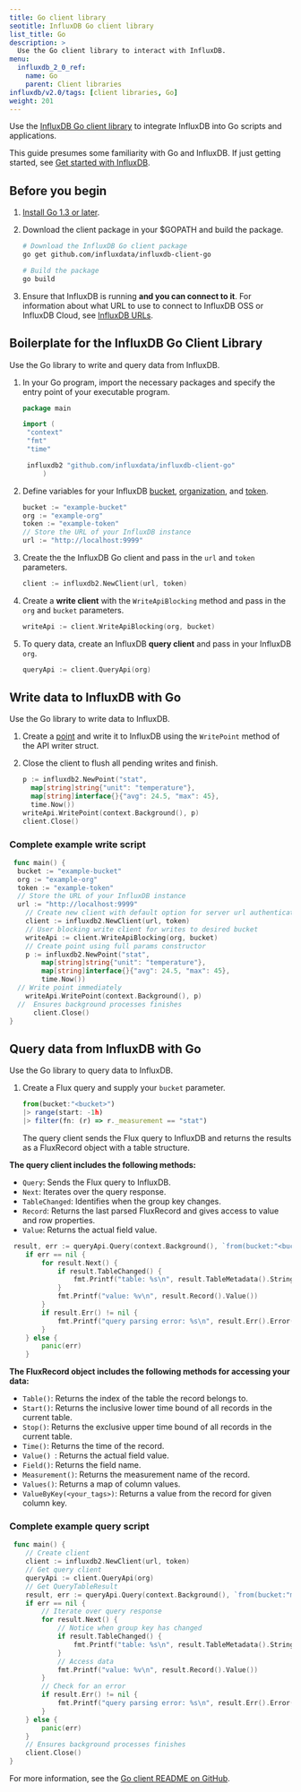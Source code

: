```yaml
---
title: Go client library
seotitle: InfluxDB Go client library
list_title: Go
description: >
  Use the Go client library to interact with InfluxDB.
menu:
  influxdb_2_0_ref:
    name: Go
    parent: Client libraries
influxdb/v2.0/tags: [client libraries, Go]
weight: 201
---
```


Use the [InfluxDB Go client library](https://github.com/influxdata/influxdb-client-go) to integrate InfluxDB into Go scripts and applications.

This guide presumes some familiarity with Go and InfluxDB.
If just getting started, see [Get started with InfluxDB](/v2.0/get-started/).

## Before you begin
   
1. [Install Go 1.3 or later](https://golang.org/doc/install).
2. Download the client package in your $GOPATH and build the package.

    ```sh
    # Download the InfluxDB Go client package
    go get github.com/influxdata/influxdb-client-go

    # Build the package
    go build
    ```
3. Ensure that InfluxDB is running **and you can connect to it**.
   For information about what URL to use to connect to InfluxDB OSS or InfluxDB Cloud, see [InfluxDB URLs](/v2.0/reference/urls/).

## Boilerplate for the InfluxDB Go Client Library  

Use the Go library to write and query data from InfluxDB.

1. In your Go program, import the necessary packages and specify the entry point of your executable program.

   ```go
   package main

   import (
	"context"
	"fmt"
	"time"

	influxdb2 "github.com/influxdata/influxdb-client-go"
        )
   ```

2. Define variables for your InfluxDB [bucket](/v2.0/organizations/buckets/), [organization](/v2.0/organizations/), and [token](/v2.0/security/tokens/).

   ```go
   bucket := "example-bucket"
   org := "example-org"
   token := "example-token"
   // Store the URL of your InfluxDB instance
   url := "http://localhost:9999"
   ```

3. Create the the InfluxDB Go client and pass in the `url` and `token` parameters.

   ```go
   client := influxdb2.NewClient(url, token)
   ```

4. Create a **write client** with the `WriteApiBlocking` method and pass in the `org` and `bucket` parameters. 

   ```go
   writeApi := client.WriteApiBlocking(org, bucket)
   ```

5. To query data, create an InfluxDB **query client** and pass in your InfluxDB `org`.

   ```go
   queryApi := client.QueryApi(org)
   ```

## Write data to InfluxDB with Go

Use the Go library to write data to InfluxDB.

1. Create a [point](/v2.0/reference/glossary/#point) and write it to InfluxDB using the `WritePoint` method of the API writer struct.

2. Close the client to flush all pending writes and finish. 

   ```go
   p := influxdb2.NewPoint("stat",
     map[string]string{"unit": "temperature"},
     map[string]interface{}{"avg": 24.5, "max": 45},
     time.Now())
   writeApi.WritePoint(context.Background(), p)
   client.Close()
   ```

### Complete example write script

```go
 func main() {
  bucket := "example-bucket"
  org := "example-org"
  token := "example-token"
  // Store the URL of your InfluxDB instance
  url := "http://localhost:9999"
	// Create new client with default option for server url authenticate by token
	client := influxdb2.NewClient(url, token)
	// User blocking write client for writes to desired bucket
	writeApi := client.WriteApiBlocking(org, bucket)
	// Create point using full params constructor
	p := influxdb2.NewPoint("stat",
		map[string]string{"unit": "temperature"},
		map[string]interface{}{"avg": 24.5, "max": 45},
		time.Now())
  // Write point immediately
	writeApi.WritePoint(context.Background(), p)
  //  Ensures background processes finishes
  	  client.Close()
}
```
## Query data from InfluxDB with Go
Use the Go library to query data to InfluxDB.

1. Create a Flux query and supply your `bucket` parameter. 

   ```js
   from(bucket:"<bucket>")
   |> range(start: -1h)
   |> filter(fn: (r) => r._measurement == "stat")
   ```

   The query client sends the Flux query to InfluxDB and returns the results as a FluxRecord object with a table structure.

**The query client includes the following methods:**

- `Query`: Sends the Flux query to InfluxDB. 
- `Next`: Iterates over the query response.
- `TableChanged`: Identifies when the group key changes. 
- `Record`: Returns the last parsed FluxRecord and gives access to value and row properties.
- `Value`: Returns the actual field value.

```go
 result, err := queryApi.Query(context.Background(), `from(bucket:"<bucket>")|> range(start: -1h) |> filter(fn: (r) => r._measurement == "stat")`)
    if err == nil {
        for result.Next() {
            if result.TableChanged() {
                fmt.Printf("table: %s\n", result.TableMetadata().String())
            }
            fmt.Printf("value: %v\n", result.Record().Value())
        }
        if result.Err() != nil {
            fmt.Printf("query parsing error: %s\n", result.Err().Error())
        }
    } else {
        panic(err)
    }
```

**The FluxRecord object includes the following methods for accessing your data:**

- `Table()`: Returns the index of the table the record belongs to.
- `Start()`: Returns the inclusive lower time bound of all records in the current table.
- `Stop()`: Returns the exclusive upper time bound of all records in the current table.
- `Time()`: Returns the time of the record.
- `Value() `: Returns the actual field value.
- `Field()`: Returns the field name.
- `Measurement()`: Returns the measurement name of the record.
- `Values()`: Returns a map of column values.
- `ValueByKey(<your_tags>)`: Returns a value from the record for given column key.

### Complete example query script

```go
 func main() {
    // Create client
    client := influxdb2.NewClient(url, token)
    // Get query client
    queryApi := client.QueryApi(org)
    // Get QueryTableResult
    result, err := queryApi.Query(context.Background(), `from(bucket:"my-bucket")|> range(start: -1h) |> filter(fn: (r) => r._measurement == "stat")`)
    if err == nil {
        // Iterate over query response
        for result.Next() {
            // Notice when group key has changed
            if result.TableChanged() {
                fmt.Printf("table: %s\n", result.TableMetadata().String())
            }
            // Access data
            fmt.Printf("value: %v\n", result.Record().Value())
        }
        // Check for an error
        if result.Err() != nil {
            fmt.Printf("query parsing error: %s\n", result.Err().Error())
        }
    } else {
        panic(err)
    }
    // Ensures background processes finishes
    client.Close()
}
```

For more information, see the [Go client README on GitHub](https://github.com/influxdata/influxdb-client-go).
